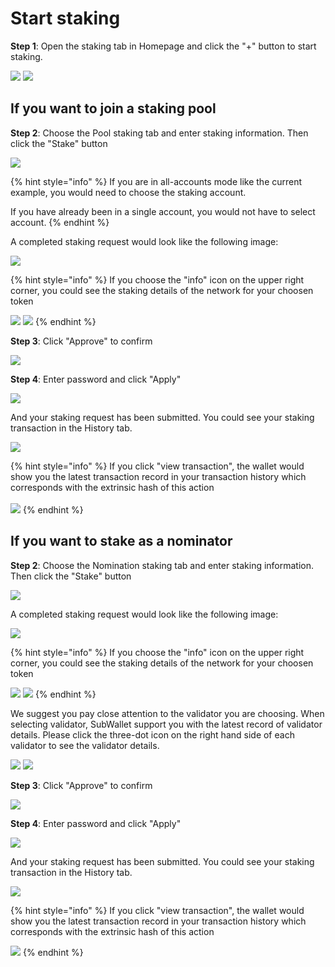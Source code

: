 # Start staking

**Step 1**: Open the staking tab in Homepage and click the "+" button to start staking.&#x20;

![](<../../.gitbook/assets/image (238).png>) ![](<../../.gitbook/assets/image (19).png>)

## If you want to join a staking pool

**Step 2**: Choose the Pool staking tab and enter staking information. Then click the "Stake" button

![](<../../.gitbook/assets/image (252).png>)

{% hint style="info" %}
If you are in all-accounts mode like the current example, you would need to choose the staking account.&#x20;

If you have already been in a single account, you would not have to select account.
{% endhint %}

A completed staking request would look like the following image:

![](<../../.gitbook/assets/image (22).png>)

{% hint style="info" %}
If you choose the "info" icon on the upper  right corner, you could see the staking details of the network for your choosen token

![](<../../.gitbook/assets/image (236).png>) ![](<../../.gitbook/assets/image (234).png>)
{% endhint %}

**Step 3**: Click "Approve" to confirm&#x20;

![](<../../.gitbook/assets/image (20).png>)



**Step 4**: Enter password and click "Apply"

![](<../../.gitbook/assets/image (240).png>)

And your staking request has been submitted. You could see your staking transaction in the History tab.

![](<../../.gitbook/assets/image (237).png>)

{% hint style="info" %}
If you click "view transaction", the wallet would show you the latest transaction record in your transaction history which corresponds with the extrinsic hash of this action\
\
![](<../../.gitbook/assets/image (251).png>)
{% endhint %}



## If you want to stake as a nominator

**Step 2**: Choose the Nomination staking tab and enter staking information. Then click the "Stake" button

![](<../../.gitbook/assets/image (250).png>)

A completed staking request would look like the following image:

![](<../../.gitbook/assets/image (18).png>)

{% hint style="info" %}
If you choose the "info" icon on the upper  right corner, you could see the staking details of the network for your choosen token

![](<../../.gitbook/assets/image (235).png>) ![](<../../.gitbook/assets/image (244).png>)
{% endhint %}

We suggest you pay close attention to the validator you are choosing. When selecting validator, SubWallet support you with the latest record of validator details. Please click the three-dot icon on the right hand side of each validator to see the validator details.

![](<../../.gitbook/assets/image (239).png>) ![](<../../.gitbook/assets/image (233).png>)

**Step 3**: Click "Approve" to confirm

![](<../../.gitbook/assets/image (23).png>)

**Step 4**: Enter password and click "Apply"

![](<../../.gitbook/assets/image (248).png>)

And your staking request has been submitted. You could see your staking transaction in the History tab.

![](<../../.gitbook/assets/image (241).png>)

{% hint style="info" %}
If you click "view transaction", the wallet would show you the latest transaction record in your transaction history which corresponds with the extrinsic hash of this action

![](<../../.gitbook/assets/image (243).png>)
{% endhint %}



